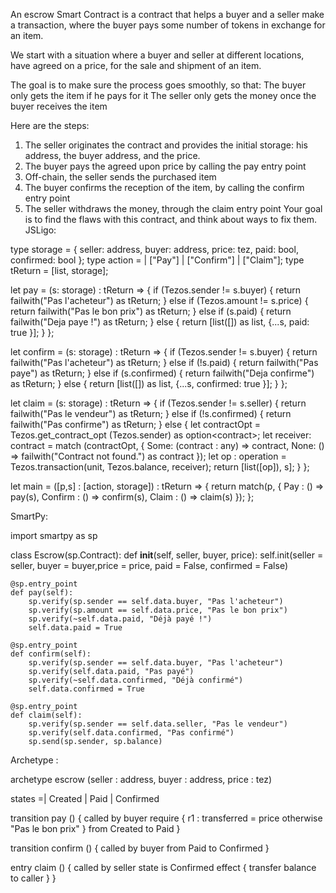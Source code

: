 An escrow Smart Contract is a contract that helps a buyer and a seller make a transaction, where the buyer pays some number of tokens in exchange for an item.

We start with a situation where a buyer and seller at different locations, have agreed on a price, for the sale and shipment of an item.

The goal is to make sure the process goes smoothly, so that:
The buyer only gets the item if he pays for it
The seller only gets the money once the buyer receives the item

Here are the steps:
1. The seller originates the contract and provides the initial storage: his address, the buyer address, and the price.
2. The buyer pays the agreed upon price by calling the pay entry point
3. Off-chain, the seller sends the purchased item
4. The buyer confirms the reception of the item, by calling the confirm entry point
5. The seller withdraws the money, through the claim entry point 
Your goal is to find the flaws with this contract, and think about ways to fix them.
JSLigo:


type storage = { seller: address, buyer: address, price: tez, paid: bool, confirmed: bool };
type action = | ["Pay"] | ["Confirm"] | ["Claim"];
type tReturn = [list<operation>, storage];

let pay = (s: storage) : tReturn => {
   if (Tezos.sender != s.buyer) {
      return failwith("Pas l'acheteur") as tReturn;
   } else if (Tezos.amount != s.price) {
      return failwith("Pas le bon prix") as tReturn;
   } else if (s.paid) {
      return failwith("Deja paye !") as tReturn;
   } else {
      return [list([]) as list<operation>, {...s, paid: true }];
   }
};

let confirm = (s: storage) : tReturn => {
   if (Tezos.sender != s.buyer) {
      return failwith("Pas l'acheteur") as tReturn;
   } else if (!s.paid) {
      return failwith("Pas paye") as tReturn;
   } else if (s.confirmed) {
      return failwith("Deja confirme") as tReturn;
   } else {
      return [list([]) as list<operation>, {...s, confirmed: true }];
   }
};

let claim = (s: storage) : tReturn => {
   if (Tezos.sender != s.seller) {
      return failwith("Pas le vendeur") as tReturn;
   } else if (!s.confirmed) {
      return failwith("Pas confirme") as tReturn;
   } else {
       let contractOpt = Tezos.get_contract_opt (Tezos.sender) as option<contract<unit>>;
       let receiver: contract<unit> = match (contractOpt, {
           Some: (contract : any) => contract,
           None: () => failwith("Contract not found.") as contract<unit>
       });
       let op : operation = Tezos.transaction(unit, Tezos.balance, receiver);
       return [list([op]), s];
   }
};
    
let main = ([p,s] : [action, storage]) : tReturn => {
    return match(p, {
      Pay : () => pay(s),
      Confirm : () => confirm(s),
      Claim : () => claim(s)
    });
};

SmartPy:

import smartpy as sp

class Escrow(sp.Contract):
    def __init__(self, seller, buyer, price):
        self.init(seller = seller, buyer = buyer,price = price,
paid = False, confirmed = False)

    @sp.entry_point
    def pay(self):
        sp.verify(sp.sender == self.data.buyer, "Pas l'acheteur")
        sp.verify(sp.amount == self.data.price, "Pas le bon prix")
        sp.verify(~self.data.paid, "Déjà payé !")
        self.data.paid = True

    @sp.entry_point
    def confirm(self):
        sp.verify(sp.sender == self.data.buyer, "Pas l'acheteur")
        sp.verify(self.data.paid, "Pas payé")
        sp.verify(~self.data.confirmed, "Déjà confirmé")
        self.data.confirmed = True
    
    @sp.entry_point
    def claim(self):
        sp.verify(sp.sender == self.data.seller, "Pas le vendeur")
        sp.verify(self.data.confirmed, "Pas confirmé")
        sp.send(sp.sender, sp.balance)

Archetype :

archetype escrow (seller : address, buyer : address, price : tez)

states =| Created | Paid | Confirmed

transition pay () {
 called by buyer
 require { r1 : transferred = price otherwise "Pas le bon prix" }
 from Created to Paid
}

transition confirm () {
 called by buyer
 from Paid to Confirmed
}

entry claim () {
 called by seller
 state is Confirmed
 effect { transfer balance to caller }
}